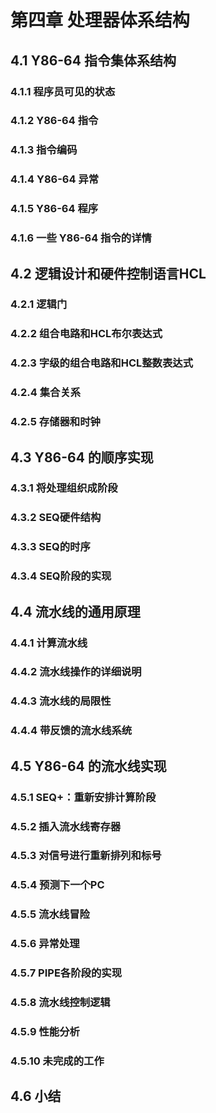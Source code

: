 # 第四章 处理器体系结构
## 4.1 Y86-64 指令集体系结构
### 4.1.1 程序员可见的状态
### 4.1.2 Y86-64 指令
### 4.1.3 指令编码
### 4.1.4 Y86-64 异常
### 4.1.5 Y86-64 程序
### 4.1.6 一些 Y86-64 指令的详情
## 4.2 逻辑设计和硬件控制语言HCL
### 4.2.1 逻辑门
### 4.2.2 组合电路和HCL布尔表达式
### 4.2.3 字级的组合电路和HCL整数表达式
### 4.2.4 集合关系
### 4.2.5 存储器和时钟
## 4.3 Y86-64 的顺序实现
### 4.3.1 将处理组织成阶段
### 4.3.2 SEQ硬件结构
### 4.3.3 SEQ的时序
### 4.3.4 SEQ阶段的实现
## 4.4 流水线的通用原理
### 4.4.1 计算流水线
### 4.4.2 流水线操作的详细说明
### 4.4.3 流水线的局限性
### 4.4.4 带反馈的流水线系统
## 4.5 Y86-64 的流水线实现
### 4.5.1 SEQ+：重新安排计算阶段
### 4.5.2 插入流水线寄存器
### 4.5.3 对信号进行重新排列和标号
### 4.5.4 预测下一个PC
### 4.5.5 流水线冒险
### 4.5.6 异常处理
### 4.5.7 PIPE各阶段的实现
### 4.5.8 流水线控制逻辑
### 4.5.9 性能分析
### 4.5.10 未完成的工作
## 4.6 小结